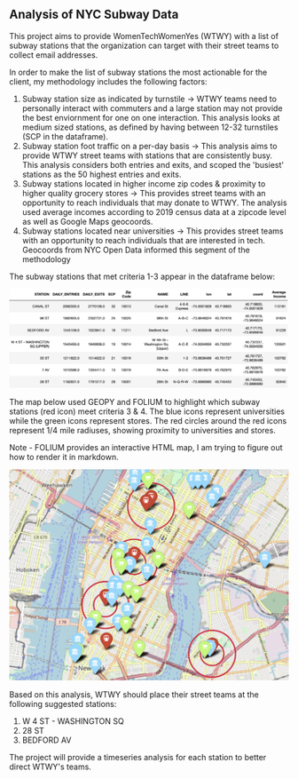 ## Analysis of NYC Subway Data

This project aims to provide WomenTechWomenYes (WTWY) with a list of subway stations that the organization can target with their street teams to collect email addresses. 

In order to make the list of subway stations the most actionable for the client, my methodology includes the following factors:

1) Subway station size as indicated by turnstile -> WTWY teams need to personally interact with commuters and a large station may not provide the best enviornment for one on one interaction. This analysis looks at medium sized stations, as defined by having between 12-32 turnstiles (SCP in the dataframe). 
2) Subway station foot traffic on a per-day basis -> This analysis aims to provide WTWY street teams with stations that are consistently busy. This analysis considers both entries and exits, and scoped the 'busiest' stations as the 50 highest entries and exits. 
3) Subway stations located in higher income zip codes & proximity to higher quality grocery stores -> This provides street teams with an opportunity to reach individuals that may donate to WTWY. The analysis used average incomes according to 2019 census data at a zipcode level as well as Google Maps geocoords.
4) Subway stations located near universities -> This provides street teams with an opportunity to reach individuals that are interested in tech. Geocoords from NYC Open Data informed this segment of the methodology

The subway stations that met criteria 1-3 appear in the dataframe below:

![df](dataframe.png)

The map below used GEOPY and FOLIUM to highlight which subway stations (red icon) meet criteria 3 & 4. The blue icons represent universities while the green icons represent stores. The red circles around the red icons represent 1/4 mile radiuses, showing proximity to universities and stores. 

Note - FOLIUM provides an interactive HTML map, I am trying to figure out how to render it in markdown. 

![map](map.png)

Based on this analysis, WTWY should place their street teams at the following suggested stations:

1) W 4 ST - WASHINGTON SQ
2) 28 ST
3) BEDFORD AV

The project will provide a timeseries analysis for each station to better direct WTWY's teams.





